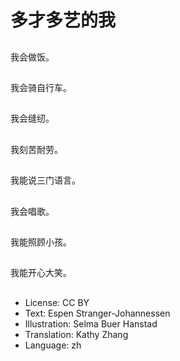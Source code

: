 # 多才多艺的我

##
我会做饭。

##
我会骑自行车。

##
我会缝纫。

##
我刻苦耐劳。

##
我能说三门语言。

##
我会唱歌。

##
我能照顾小孩。

##
我能开心大笑。

##
* License: CC BY
* Text: Espen Stranger-Johannessen
* Illustration: Selma Buer Hanstad
* Translation: Kathy Zhang
* Language: zh
